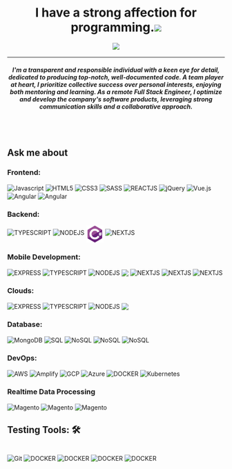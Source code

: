 <h1 align="center">I have a strong affection for programming.<img src="https://media.giphy.com/media/hvRJCLFzcasrR4ia7z/giphy.gif" width="35"></h1>
<p align="center">
  <a href="https://github.com/DenverCoder1/readme-typing-svg"><a href="https://git.io/typing-svg"><img src="https://readme-typing-svg.demolab.com?font=Fira+Code&pause=1000&width=435&lines=Full+stack+Engineer;Frontend+Engineer;Backend+Engineer;Devops++Engineer;&center=true&width=500&height=50"></a>
</p>
<hr/>
<h5 align="center">I'm a transparent and responsible individual with a keen eye for detail, dedicated to producing top-notch, well-documented code. A team player at heart, I prioritize collective success over personal interests, enjoying both mentoring and learning. As a remote Full Stack Engineer, I optimize and develop the company's software products, leveraging strong communication skills and a collaborative approach.
</h5>
<br/>

<br/>

<h5>

<h2 >  Ask me about </h2>
<!-- 	<div align="center">
<img align="right" alt="GIF" src="https://media2.giphy.com/media/qgQUggAC3Pfv687qPC/giphy.gif?cid=790b761152eb846fc54d8be562e00795b8a367e2e165e292&rid=giphy.gif&ct=g" height="350" width="320" /> -->
	
<h3>Frontend:</h3><div style="display: inline-block">
    <img align="center" alt="Javascript" src="https://img.shields.io/badge/JavaScript-F7DF1E?style=for-the-badge&logo=javascript&logoColor=black" />
    <img align="center" alt="HTML5" src="https://img.shields.io/badge/HTML5-E34F26?style=for-the-badge&logo=html5&logoColor=white" />
    <img align="center" alt="CSS3" src="https://img.shields.io/badge/CSS3-1572B6?style=for-the-badge&logo=css3&logoColor=white" />
    <img align="center" alt="SASS" src="https://img.shields.io/badge/Sass-CC6699?style=for-the-badge&logo=sass&logoColor=white" />
    <img align="center" alt="REACTJS" src="https://img.shields.io/badge/React-20232A?style=for-the-badge&logo=react&logoColor=61DAFB" />
    <img align="center" alt="jQuery" src="https://img.shields.io/badge/jquery-%230769AD.svg?style=for-the-badge&logo=jquery&logoColor=white" />
   <img align="center" alt="Vue.js" src="https://img.shields.io/badge/vuejs-%2335495e.svg?style=for-the-badge&logo=vuedotjs&logoColor=%234FC08D" />
   <img align="center" alt="Angular" src="https://img.shields.io/badge/angular-%23DD0031.svg?style=for-the-badge&logo=angular&logoColor=white" />
   <img align="center" alt="Angular" src="https://img.shields.io/badge/Express%20js-000000?style=for-the-badge&logo=express&logoColor=white" />
	
</div>
<h3>Backend:</h3> <div style="display: inline-block">
    <!-- <img align="center"alt="EXPRESS" src="https://img.shields.io/badge/express.js-%23404d59.svg?style=for-the-badge&logo=express&logoColor=%2361DAFB" />  -->
    <img align="center" alt="TYPESCRIPT" src="https://img.shields.io/badge/.NET-512BD4?style=for-the-badge&logo=dotnet&logoColor=white" />
    <img align="center" alt="NODEJS" src="https://img.shields.io/badge/Node.js-43853D?style=for-the-badge&logo=node.js&logoColor=white" />
    <img align="middle" src="https://raw.githubusercontent.com/devicons/devicon/master/icons/csharp/csharp-original.svg" alt="csharp" width="40" height="40"/>
    <img align="center" alt="NEXTJS" src="https://img.shields.io/badge/next.js-000000?style=for-the-badge&logo=nextdotjs&logoColor=white" />

</div> 
<h3>Mobile Development:</h3> <div style="display: inline-block">
  <img align="center"alt="EXPRESS" src="https://img.shields.io/badge/iOS-000000?style=for-the-badge&logo=ios&logoColor=white" /> 
  <img align="center" alt="TYPESCRIPT" src="https://img.shields.io/badge/Android-3DDC84?style=for-the-badge&logo=android&logoColor=white" />
  <img align="center" alt="NODEJS" src="https://img.shields.io/badge/Xamarin-3498DB?style=for-the-badge&logo=xamarin&logoColor=white" />
  <img align="center" src="https://img.shields.io/badge/Cordova-35434F?style=for-the-badge&logo=apache-cordova&logoColor=E8E8E8"/>
  <img align="center" alt="NEXTJS" src="https://img.shields.io/badge/React_Native-20232A?style=for-the-badge&logo=react&logoColor=61DAFB" />
  <img align="center" alt="NEXTJS" src="https://img.shields.io/badge/Flutter-02569B?style=for-the-badge&logo=flutter&logoColor=white" />
  <img align="center" alt="NEXTJS" src="https://img.shields.io/badge/Ionic-3880FF?style=for-the-badge&logo=ionic&logoColor=white" />
</div> 
<h3>Clouds:</h3> <div style="display: inline-block">
  <img align="center"alt="EXPRESS" src="https://img.shields.io/badge/Amazon_AWS-FF9900?style=for-the-badge&logo=amazonaws&logoColor=white" /> 
  <img align="center" alt="TYPESCRIPT" src="https://img.shields.io/badge/Azure_DevOps-0078D7?style=for-the-badge&logo=azure-devops&logoColor=white" />
  <img align="center" alt="NODEJS" src="https://img.shields.io/badge/Google_Cloud-4285F4?style=for-the-badge&logo=google-cloud&logoColor=white" />
  <img align="center" src="https://img.shields.io/badge/Alibaba_Cloud-FF6A00?style=for-the-badge&logo=alibabacloud&logoColor=white"/>
</div> 
<h3>Database:</h3>  <div style="display: inline-block">
  <img align="center"alt="MongoDB" src="https://img.shields.io/badge/MongoDB-%234ea94b.svg?style=for-the-badge&logo=mongodb&logoColor=white" />
	<img align="center"alt="SQL" src="https://img.shields.io/badge/mysql-%2300f.svg?style=for-the-badge&logo=mysql&logoColor=blue" /> 
	<img align="center"alt="NoSQL" src="https://img.shields.io/badge/Oracle-F80000?style=for-the-badge&logo=oracle&logoColor=black" /> 
	<img align="center"alt="NoSQL" src="https://img.shields.io/badge/PostgreSQL-316192?style=for-the-badge&logo=postgresql&logoColor=white" /> 
	<img align="center"alt="NoSQL" src="https://img.shields.io/badge/MariaDB-003545?style=for-the-badge&logo=mariadb&logoColor=white" /> 

</div> 

<h3>DevOps:</h3>  <div style="display: inline-block">
    <img align="center" alt="AWS" src="https://img.shields.io/badge/AWS-%23FF9900.svg?style=for-the-badge&logo=amazon-aws&logoColor=white" />
    <img align="center" alt="Amplify" src="https://img.shields.io/badge/Jenkins-D24939?style=for-the-badge&logo=Jenkins&logoColor=white" />
    <img align="center"alt="GCP" src="https://img.shields.io/badge/GCP-%234285F4.svg?style=for-the-badge&logo=google-cloud&logoColor=white" />
    <img align="center"alt="Azure" src="https://img.shields.io/badge/azure-%230072C6.svg?style=for-the-badge&logo=microsoftazure&logoColor=white" /> 
    <!-- <img align="center"alt="DO" src="https://img.shields.io/badge/DO-%23E0234E.svg?style=for-the-badge&logo=DO&logoColor=white" />  -->
    <!-- <img align="center"alt="CI/CD" src="https://img.shields.io/badge/CI/CD-316192?style=for-the-badge&logo=CI/CD&logoColor=white" />   -->
    <img align="center"alt="DOCKER" src="https://img.shields.io/badge/Docker-2CA5E0?style=for-the-badge&logo=docker&logoColor=white" />
    <img align="center"alt="Kubernetes" src="https://img.shields.io/badge/kubernetes-%23326ce5.svg?style=for-the-badge&logo=kubernetes&logoColor=white" />   
    <!-- <img align="center"alt="Terraform" src="https://img.shields.io/badge/terraform-%235835CC.svg?style=for-the-badge&logo=terraform&logoColor=white" />  -->
</div>  </h5>
<br>
<h3>Realtime Data Processing</h3> <div style="display: inline-block" >
  <img align="center" alt="Magento" src="https://img.shields.io/badge/rabbitmq-%23FF6600.svg?&style=for-the-badge&logo=rabbitmq&logoColor=white" />       
  <img align="center" alt="Magento" src="https://img.shields.io/badge/Apache_Spark-FFFFFF?style=for-the-badge&logo=apachespark&logoColor=#E35A16" />       
  <img align="center" alt="Magento" src=" 	https://img.shields.io/badge/Apache_Kafka-231F20?style=for-the-badge&logo=apache-kafka&logoColor=white" />       
  <!-- <img align="center" alt="Magento" src="https://img.shields.io/badge/rabbitmq-%23FF6600.svg?&style=for-the-badge&logo=rabbitmq&logoColor=white" />       
  <img align="center" alt="Magento" src="https://img.shields.io/badge/rabbitmq-%23FF6600.svg?&style=for-the-badge&logo=rabbitmq&logoColor=white" />        -->
</div> 
<br>
<h2 style="display: inline-block" align='center'>Testing Tools: 🛠 </h2>

<div style="display: inline-block" align='center'><br />
    <img align="center" alt="Git" src="https://img.shields.io/badge/Postman-FF6C37?style=for-the-badge&logo=Postman&logoColor=white" />
    <img align="center"alt="DOCKER" src="https://img.shields.io/badge/Selenium-43B02A?style=for-the-badge&logo=Selenium&logoColor=white" /> 
    <img align="center"alt="DOCKER" src="https://img.shields.io/badge/Puppeteer-40B5A4?style=for-the-badge&logo=Puppeteer&logoColor=white" />
    <img align="center"alt="DOCKER" src="https://img.shields.io/badge/Apache-D22128?style=for-the-badge&logo=Apache&logoColor=white" /> 
    <img align="center"alt="DOCKER" src="https://img.shields.io/badge/Apache-D22128?style=for-the-badge&logo=Apache&logoColor=white" /> 
</div>

